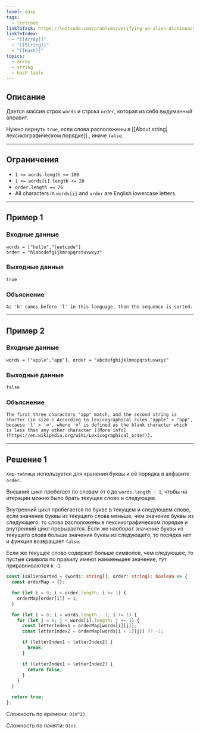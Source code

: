 ```yaml
---
level: easy
tags:
  - leetcode
linkToTask: https://leetcode.com/problems/verifying-an-alien-dictionary/description/
linkToIndex:
  - "[[Array]]"
  - "[[String]]"
  - "[[Hash]]"
topics:
  - array
  - string
  - hash table
---
```

## Описание

Дается массив строк `words` и строка `order`, которая из себя выдуманный алфавит.

Нужно вернуть `true`, если слова расположены в [[About string|лексикографическом порядке]] , иначе `false`.

---
## Ограничения

- `1 <= words.length <= 100`
- `1 <= words[i].length <= 20`
- `order.length == 26`
- All characters in `words[i]` and `order` are English lowercase letters.

---
## Пример 1

### Входные данные

```
words = ["hello","leetcode"]
order = "hlabcdefgijkmnopqrstuvwxyz"
```
### Выходные данные

```
true
```
### Объяснение

```
As 'h' comes before 'l' in this language, then the sequence is sorted.
```

---
## Пример 2

### Входные данные

```
words = ["apple","app"], order = "abcdefghijklmnopqrstuvwxyz"
```
### Выходные данные

```
false
```
### Объяснение

```
The first three characters "app" match, and the second string is shorter (in size.) According to lexicographical rules "apple" > "app", because 'l' > '∅', where '∅' is defined as the blank character which is less than any other character ([More info](https://en.wikipedia.org/wiki/Lexicographical_order)).
```

---


## Решение 1

`Хеш-таблица` используется для хранения буквы и её порядка в алфавите `order`.

Внешний цикл пробегает по словам от `0` до `words.length - 1`, чтобы на итерации можно было брать текущее слово и следующее.

Внутренний цикл пробегается по букве в текущем и следующем слове, если значение буквы из текущего слова меньше, чем значение буквы из следующего, то слова расположены в лексикографическом порядке и внутренний цикл прерывается. 
Если же наоборот значение буквы из текущего слова больше значения буквы из следующего, то порядка нет и функция возвращает `false`.

Если же текущее слово содержит больше символов, чем следующее, то пустые символа по правилу имеют наименьшее значение, тут приравниваются к `-1`. 

```typescript
const isAlienSorted = (words: string[], order: string): boolean => {
  const orderMap = {};

  for (let i = 0; i < order.length; i += 1) {
    orderMap[order[i]] = i;
  }

  for (let i = 0; i < words.length - 1; i += 1) {
    for (let j = 0; j < words[i].length; j += 1) {
      const letterIndex1 = orderMap[words[i][j]];
      const letterIndex2 = orderMap[words[i + 1][j]] ?? -1;

      if (letterIndex1 < letterIndex2) {
        break;
      }

      if (letterIndex1 > letterIndex2) {
        return false;
      }
    }
  }

  return true;
};
```

Сложность по времени: `O(n^2)`.

Сложность по памяти: `O(n)`.